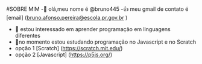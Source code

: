 
#SOBRE MIM 
  -👋 olá,meu nome é @bruno445
  -👍 meu gmail de contato é [email] (bruno.afonso.pereira@escola.pr.gov.br )
   - 👀 estou interessado em aprender programação em linguagens diferentes
   - 🌱no momento estou estudando programação no Javascript e no Scratch 
   - opção 1 [Scratch] (https://scratch.mit.edu/)
   - opção 2 [Javascript] (https://p5js.org/)
<!---
Bruno445/Bruno445 is a ✨ special ✨ repository because its `README.md` (this file) appears on your GitHub profile.
You can click the Preview link to take a look at your changes.
--->
